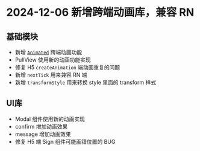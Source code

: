 # 2024-12-06 新增跨端动画库，兼容 RN

## 基础模块

- 新增 [`Animated`](/docs/duxapp/component/Animated) 跨端动画功能
- PullView 使用新的动画功能实现
- 修复 H5 `createAnimation` 端动画重复的问题
- 新增 `nextTick` 用来兼容 RN 端
- 新增 `transformStyle` 用来转换 style 里面的 transform 样式

## UI库

- Modal 组件使用新的动画实现
- confirm 增加动画效果
- message 增加动画效果
- 修复 H5 端 Sign 组件可能画错位置的 BUG
